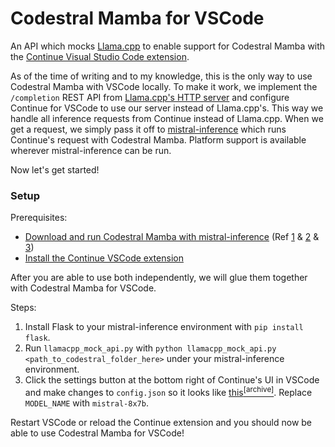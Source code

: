 # Codestral Mamba for VSCode

An API which mocks [Llama.cpp](https://github.com/ggerganov/llama.cpp) to enable support for Codestral Mamba with the
[Continue Visual Studio Code extension](https://continue.dev/).

As of the time of writing and to my knowledge, this is the only way to use Codestral Mamba with VSCode locally. To make it work, we implement the `/completion` REST API from [Llama.cpp's HTTP server](https://github.com/ggerganov/llama.cpp/blob/master/examples/server/README.md) and configure Continue for VSCode to use our server instead of Llama.cpp's. This way we handle all inference requests from Continue instead of Llama.cpp. When we get a request, we simply pass it off to [mistral-inference](https://github.com/mistralai/mistral-inference) which runs Continue's request with Codestral Mamba. Platform support is available wherever mistral-inference can be run.

Now let's get started!

### Setup

Prerequisites:
- [Download and run Codestral Mamba with mistral-inference](https://huggingface.co/mistralai/mamba-codestral-7B-v0.1) (Ref [1](https://colab.research.google.com/drive/1aHH4PW4eBU_R4R8pQ9BuYeOeMTiA98NF?usp=sharing#scrollTo=KWz9SwHXUfi-) & [2](https://github.com/mistralai/mistral-inference/releases) & [3](https://github.com/mistralai/mistral-inference/issues/192#issuecomment-2234242452))
- [Install the Continue VSCode extension](https://marketplace.visualstudio.com/items?itemName=Continue.continue)

After you are able to use both independently, we will glue them together with Codestral Mamba for VSCode.

Steps:
1. Install Flask to your mistral-inference environment with `pip install flask`.
2. Run `llamacpp_mock_api.py` with `python llamacpp_mock_api.py <path_to_codestral_folder_here>` under your mistral-inference environment.
3. Click the settings button at the bottom right of Continue's UI in VSCode and make changes to `config.json` so it looks like [this](https://docs.continue.dev/reference/Model%20Providers/llamacpp)[<sup>\[archive\]</sup>](http://web.archive.org/web/20240531162330/https://docs.continue.dev/reference/Model%20Providers/llamacpp). Replace `MODEL_NAME` with `mistral-8x7b`.

Restart VSCode or reload the Continue extension and you should now be able to use Codestral Mamba for VSCode!
